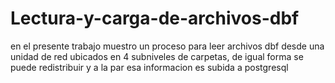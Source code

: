 # Lectura-y-carga-de-archivos-dbf
en el presente trabajo muestro un proceso para leer archivos dbf desde una unidad de red ubicados en 4 subniveles de carpetas, de igual forma se puede redistribuir y a la par esa informacion es subida a postgresql
